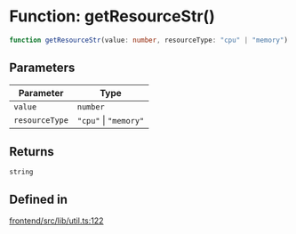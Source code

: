 # Function: getResourceStr()

```ts
function getResourceStr(value: number, resourceType: "cpu" | "memory"): string
```

## Parameters

| Parameter | Type |
| ------ | ------ |
| `value` | `number` |
| `resourceType` | `"cpu"` \| `"memory"` |

## Returns

`string`

## Defined in

[frontend/src/lib/util.ts:122](https://github.com/headlamp-k8s/headlamp/blob/2481a1c9f2b4a69a9320466e7a455215b14b97b0/frontend/src/lib/util.ts#L122)
